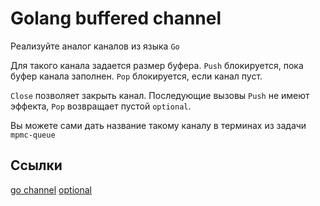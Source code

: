 # Golang buffered channel

Реализуйте аналог каналов из языка `Go`

Для такого канала задается размер буфера. `Push` блокируется, пока буфер канала заполнен. `Pop` блокируется, если канал пуст.

`Close` позволяет закрыть канал. Последующие вызовы `Push` не имеют эффекта, `Pop` возвращает пустой `optional`.

Вы можете сами дать название такому каналу в терминах из задачи `mpmc-queue`

## Ссылки

[go channel](https://go.dev/tour/concurrency/3)
[optional](https://en.cppreference.com/w/cpp/utility/optional)
